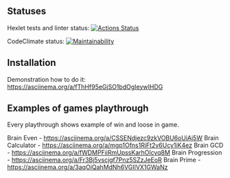 ## Statuses

Hexlet tests and linter status: [![Actions Status](https://github.com/uhbif19/python-project-lvl1/workflows/hexlet-check/badge.svg)](https://github.com/uhbif19/python-project-lvl1/actions)

CodeClimate status: [![Maintainability](https://api.codeclimate.com/v1/badges/a99a88d28ad37a79dbf6/maintainability)](https://codeclimate.com/github/codeclimate/codeclimate/maintainability)

## Installation

Demonstration how to do it: https://asciinema.org/a/fThHf95eGjSO1bdOgIeywIHDG

## Examples of games playthrough

Every playthrough shows example of win and loose in game.

Brain Even - https://asciinema.org/a/CSSENdjezc9zkVOBU6oUiAj5W
Brain Calculator - https://asciinema.org/a/mgp1Ofns1RiFt2v6Ucy1iK4ez
Brain GCD - https://asciinema.org/a/fWDMPFiiRmUpssKarhOlcyq8M
Brain Progression - https://asciinema.org/a/Fr3Bj5vscjgf7Pnz5SZzJeEoR
Brain Prime - https://asciinema.org/a/3aqOiQahMdNh6VGIlVX1GWaNz